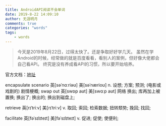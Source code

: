 ```yaml
---
title: AndroidAPI阅读不会单词
date: 2019-8-22 14:09:10
author: 无涯明月
comments: true
categories: "words"
tags: 
    - words
---
```

>今天是2019年8月22日，过得太快了。还是争取好好学几天。
虽然在学Android的时候，经常做的就是百度看看，看别人的案例，但好像大佬都会自己看API。
终究是没有养成看API的习惯，所以要开始培养。

官方文档：[地址](https://developer.android.google.cn/guide/topics/providers/content-providers?hl=en)

encapsulate
scenario	英[səˈnɑːriəʊ]       美[səˈnærioʊ]
n.	设想; 方案; 预测; (电影或戏剧的) 剧情梗概;
swap out	英[swɒp aʊt]     美[swɑːp aʊt]
网络	换出; 库再加上被置换; 换出了; 换出的; 换出到磁盘上;

retrieve	英[rɪˈtriːv] 美[rɪˈtriːv]
v.	取回; 索回; 检索数据; 扭转颓势; 挽回; 找回;

facilitate   英[fəˈsɪlɪteɪt]     美[fəˈsɪlɪteɪt]
v.	促进; 促使; 使便利;



``` java

```



``` java

```





